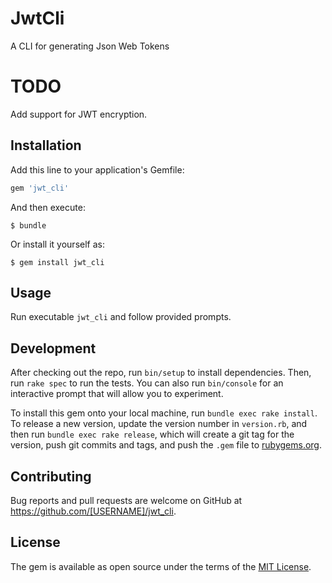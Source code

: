 # JwtCli

A CLI for generating Json Web Tokens

# TODO

Add support for JWT encryption.

## Installation

Add this line to your application's Gemfile:

```ruby
gem 'jwt_cli'
```

And then execute:

    $ bundle

Or install it yourself as:

    $ gem install jwt_cli

## Usage

Run executable `jwt_cli` and follow provided prompts.


## Development

After checking out the repo, run `bin/setup` to install dependencies. Then, run `rake spec` to run the tests. You can also run `bin/console` for an interactive prompt that will allow you to experiment.

To install this gem onto your local machine, run `bundle exec rake install`. To release a new version, update the version number in `version.rb`, and then run `bundle exec rake release`, which will create a git tag for the version, push git commits and tags, and push the `.gem` file to [rubygems.org](https://rubygems.org).

## Contributing

Bug reports and pull requests are welcome on GitHub at https://github.com/[USERNAME]/jwt_cli.


## License

The gem is available as open source under the terms of the [MIT License](http://opensource.org/licenses/MIT).

